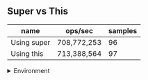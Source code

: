 ## Super vs This

|name|ops/sec|samples|
|-|-|-|
|Using super|708,772,253|96|
|Using this|713,388,564|97|


<details>
<summary>Environment</summary>

* __Machine:__ linux x64 | 2 vCPUs | 6.8GB Mem
* __Run:__ Sat Oct 21 2023 14:06:39 GMT+0000 (Coordinated Universal Time)
</details>

<!--
{"environment":{"platform":"linux","arch":"x64","cpus":2,"totalMemory":6.759746551513672},"benchmarks":[{"name":"Using super","opsSec":708772253.4364412,"samples":7},{"name":"Using this","opsSec":713388563.5197662,"samples":7}]}-->
